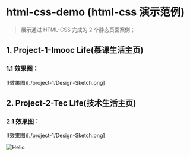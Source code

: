 # html-css-demo (html-css 演示范例)
> 展示通过 HTML-CSS 完成的 2 个静态页面案例；

## 1. Project-1-Imooc Life(慕课生活主页)

### 1.1 效果图：
!(效果图)[./project-1/Design-Sketch.png]

## 2. Project-2-Tec Life(技术生活主页)

### 2.1 效果图：
!(效果图)[./project-1/Design-Sketch.png]

![Hello](www.baidu.com/img/bd_logo1.png)
